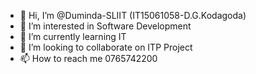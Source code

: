 - 👋 Hi, I’m @Duminda-SLIIT (IT15061058-D.G.Kodagoda)
- 👀 I’m interested in Software Development
- 🌱 I’m currently learning IT
- 💞️ I’m looking to collaborate on ITP Project
- 📫 How to reach me 0765742200

<!---
Duminda-SLIIT/Duminda-SLIIT is a ✨ special ✨ repository because its `README.md` (this file) appears on your GitHub profile.
You can click the Preview link to take a look at your changes.
--->
